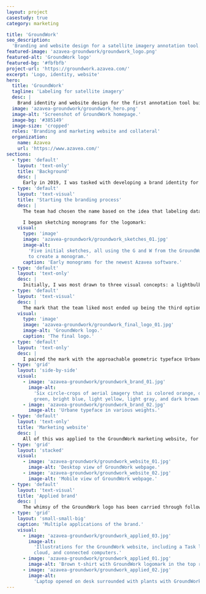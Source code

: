 ```yaml
---
layout: project
casestudy: true
category: marketing

title: 'GroundWork'
seo_description:
  'Branding and website design for a satellite imagery annotation tool.'
featured-image: 'azavea-groundwork/groundwork_logo.png'
featured-alt: 'GroundWork logo'
featured-bg: '#fbfbfb'
project-url: 'https://groundwork.azavea.com/'
excerpt: 'Logo, identity, website'
hero:
  title: 'GroundWork'
  tagline: 'Labeling for satellite imagery'
  desc: |
    Brand identity and website design for the first annotation tool built specifically with satellite imagery in mind. 
  image: 'azavea-groundwork/groundwork_hero.png'
  image-alt: 'Screenshot of GroundWork homepage.'
  image-bg: '#385149'
  image-size: 'cropped'
  roles: 'Branding and marketing website and collateral'
  organization:
    name: Azavea
    url: 'https://www.azavea.com/'
sections:
  - type: 'default'
    layout: 'text-only'
    title: 'Background'
    desc: |
      Early in 2019, I was tasked with developing a brand identity for Azavea’s newest innovation: a SaaS product for labeling imagery – specifically satellite imagery. There are many excellent labeling tools, but there none developed with geospatial data as the star, and that’s where GroundWork came in. The free SaaS product enables labeling teams to easily and efficiently label large amounts of images to prep for machine learning projects.
  - type: 'default'
    layout: 'text-visual'
    title: 'Starting the branding process'
    desc: |
      The team had chosen the name based on the idea that labeling data sets the “groundwork” for every machine learning project. With this concept in mind, I began exploring potential images that could highlight GroundWork’s important role. 

      I began sketching monograms for the logomark:
    visual:
      type: 'image'
      image: 'azavea-groundwork/groundwork_sketches_01.jpg'
      image-alt:
        'Five initial sketches, all using the G and W from the GroundWork name
        to create a monogram.'
      caption: 'Early monograms for the newest Azavea software.'
  - type: 'default'
    layout: 'text-only'
    desc: |
      Initially, I was most drawn to three visual concepts: a lightbulb, map marker, and hot air balloon. Each pointed out a key differentiator for GroundWork. The first referenced the fact that ground is the reference point in an electrical current through which voltages are measured, which related to how GroundWork helps organizations establish “ground truth” in machine learning projects. The second was more simple, simply referencing that GroundWork is made for labeling map data, as that presents unique challenges to practicioners.
  - type: 'default'
    layout: 'text-visual'
    desc: |
      The mark that the team liked most ended up being the third option, which may be the most abstract and playful concept of the three: a hot air balloon. This was meant to represent the perspective that accurate labeling will offer a machine learning project by highlighting the high vantage point from which satellite imagery is taken.
    visual:
      type: 'image'
      image: 'azavea-groundwork/groundwork_final_logo_01.jpg'
      image-alt: 'GroundWork logo.'
      caption: 'The final logo.'
  - type: 'default'
    layout: 'text-only'
    desc: |
      I paired the mark with the approachable geometric typeface Urbane and developed a color scheme for UI and collateral applications.
  - type: 'grid'
    layout: 'side-by-side'
    visual:
      - image: 'azavea-groundwork/groundwork_brand_01.jpg'
        image-alt:
          'Six circle-crops of aerial imagery that is colored orange, deep
          green, bright blue, light yellow, light gray, and dark brown.'
      - image: 'azavea-groundwork/groundwork_brand_02.jpg'
        image-alt: 'Urbane typeface in various weights.'
  - type: 'default'
    layout: 'text-only'
    title: 'Marketing website'
    desc: |
      All of this was applied to the GroundWork marketing website, for which I completed the initial wireframes and design. My fantastic colleague, [Matt Williams](https://mattwilliams.design/) developed the website and added additional illustrations.
  - type: 'grid'
    layout: 'stacked'
    visual:
      - image: 'azavea-groundwork/groundwork_website_01.jpg'
        image-alt: 'Desktop view of GroundWork webpage.'
      - image: 'azavea-groundwork/groundwork_website_02.jpg'
        image-alt: 'Mobile view of GroundWork webpage.'
  - type: 'default'
    layout: 'text-visual'
    title: 'Applied brand'
    desc: |
      The whimsy of the GroundWork logo has been carried through follow-up design work, such as supporting illustrations, apparel for employees, and stickers.
  - type: 'grid'
    layout: 'small-small-big'
    caption: 'Multiple applications of the brand.'
    visual:
      - image: 'azavea-groundwork/groundwork_applied_03.jpg'
        image-alt:
          'Illustrations for the GroundWork website, including a Task list, map,
          cloud, and connected computers.'
      - image: 'azavea-groundwork/groundwork_applied_01.jpg'
        image-alt: 'Brown t-shirt with GroundWork logomark in the top right.'
      - image: 'azavea-groundwork/groundwork_applied_02.jpg'
        image-alt:
          'Laptop opened on desk surrounded with plants with GroundWork sticker.'
---
```

